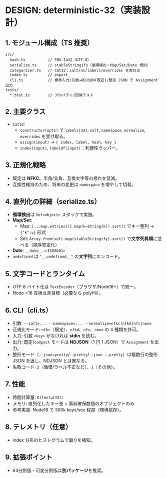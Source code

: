 # DESIGN: deterministic-32（実装設計）

## 1. モジュール構成（TS 推奨）
```
src/
  hash.ts          // FNV-1a32（UTF-8）
  serialize.ts     // stableStringify（循環検出・Map/Set/Date 規約）
  categorizer.ts   // Cat32：salt/ns/labels/overrides を束ねる
  index.ts         // export
  cli.ts           // 標準入力/引数→NDJSON(既定)/整形 JSON で Assignment 出力
tests/
  *.test.ts        // プロパティ/回帰テスト
```

## 2. 主要クラス
- `Cat32`:
  - `constructor(opts)` で `labels(32)`, `salt`, `namespace`, `normalize`, `overrides` を受け取る。
  - `assign(input)` → `{ index, label, hash, key }`
  - `index(input)`, `labelOf(input)`：利便性ラッパー。

## 3. 正規化戦略
- 既定は **NFKC**。半角/全角、互換文字等の揺れを低減。
- 互換性維持のため、将来の変更は `namespace` を増やして切替。

## 4. 直列化の詳細（serialize.ts）
- **循環検出**は `Set<object>` スタックで実施。
- **Map/Set**:
  - Map: `[...map.entries()].map(k→String(k)).sort()` でキー整列 → `{"k":v}` 形式
  - Set: `Array.from(set).map(stableStringify).sort()` で**文字列昇順**に並べる（順序安定化）
- **Date**: `__date__:<ISO8601>`
- `undefined` は `"__undefined__"` の**文字列**にエンコード。

## 5. 文字コードとランタイム
- UTF‑8 バイト化は `TextEncoder`（ブラウザ/Node18+）で統一。
- Node <18 互換は非目標（必要なら polyfill）。

## 6. CLI（cli.ts）
- 引数: `--salt=... --namespace=... --normalize=nfkc|nfkd|nfc|none`
- 正規化モード: `nfkc`（既定）、`nfkd`、`nfc`、`none` の 4 種類を許可。
- 入力: 引数 `<key>` がなければ **stdin** を読む。
- 出力: 既定/`compact` モードは **NDJSON**（1 行 1 JSON）で `Assignment` を出力。
- 整形モード（`--json=pretty`/`--pretty`/`--json --pretty`）は複数行の整形 JSON を返し、NDJSON とは異なる。
- 失敗コード: `2`（循環/ラベル不正など）、`1`（その他）。

## 7. 性能
- 時間計算量: `O(len(utf8))`
- メモリ: 直列化したキー長 + 事前確保数個のオブジェクトのみ
- 参考実装: Node18 で 300k keys/sec 程度（環境依存）。

## 8. テレメトリ（任意）
- index 分布のヒストグラムで偏りを検知。

## 9. 拡張ポイント
- 64分割版・可変分割版は**別パッケージ**を推奨。
